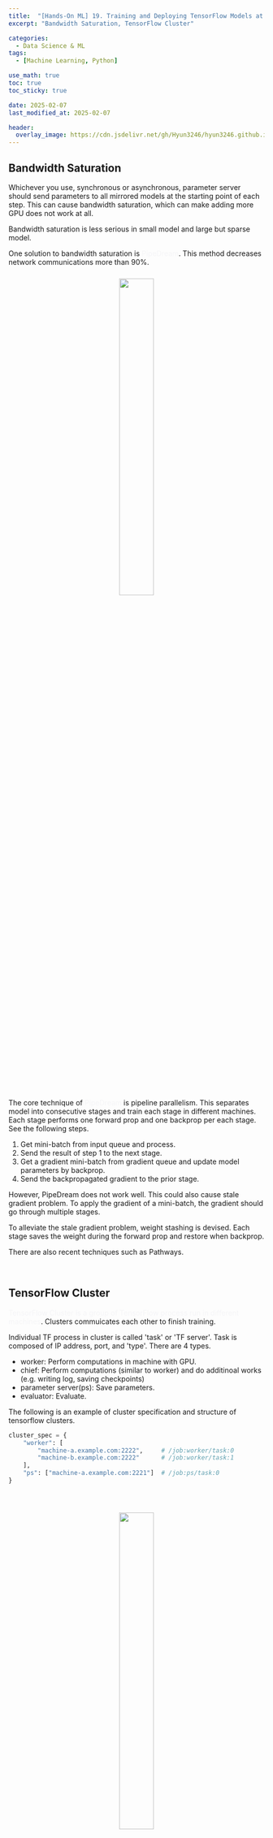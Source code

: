```yaml
---
title:  "[Hands-On ML] 19. Training and Deploying TensorFlow Models at Scale - 5"
excerpt: "Bandwidth Saturation, TensorFlow Cluster"

categories:
  - Data Science & ML
tags:
  - [Machine Learning, Python]

use_math: true
toc: true
toc_sticky: true

date: 2025-02-07
last_modified_at: 2025-02-07

header:
  overlay_image: https://cdn.jsdelivr.net/gh/Hyun3246/hyun3246.github.io@master/image/overlay image/Hands-on ML.png
---
```

## Bandwidth Saturation
Whichever you use, synchronous or asynchronous, parameter server should send parameters to all mirrored models at the starting point of each step. This can cause bandwidth saturation, which can make adding more GPU does not work at all.

Bandwidth saturation is less serious in small model and large but sparse model.

One solution to bandwidth saturation is <span style="color:#F5F5F7">PipeDream</span>. This method decreases network communications more than 90%.
<br/>
<figure style="display:block; text-align:center;">
  <img src="https://cdn.jsdelivr.net/gh/Hyun3246/hyun3246.github.io@master/image/Hands-On ML/PipeDream.png"
       style="width: 40%; height: auto; margin:10px">
</figure>
<br/>

The core technique of <span style="color:#F5F5F7">PipeDream</span> is pipeline parallelism. This separates model into consecutive stages and train each stage in different machines. Each stage performs one forward prop and one backprop per each stage. See the following steps.

1. Get mini-batch from input queue and process.
2. Send the result of step 1 to the next stage.
3. Get a gradient mini-batch from gradient queue and update model parameters by backprop.
4. Send the backpropagated gradient to the prior stage.

However, PipeDream does not work well. This could also cause stale gradient problem. To apply the gradient of a mini-batch, the gradient should go through multiple stages.

To alleviate the stale gradient problem, weight stashing is devised. Each stage saves the weight during the forward prop and restore when backprop.

There are also recent techniques such as Pathways.

<br/>

## TensorFlow Cluster
<span style="color:#F5F5F7">TensorFlow Cluster is a group of TensorFlow process run in different machines</span>. Clusters commuicates each other to finish training.

Individual TF process in cluster is called 'task' or 'TF server'. Task is composed of IP address, port, and 'type'. There are 4 types.

- worker: Perform computations in machine with GPU.
- chief: Perform computations (similar to worker) and do additinoal works (e.g. writing log, saving checkpoints)
- parameter server(ps): Save parameters.
- evaluator: Evaluate.

The following is an example of cluster specification and structure of tensorflow clusters.

```python
cluster_spec = {
    "worker": [
        "machine-a.example.com:2222",     # /job:worker/task:0
        "machine-b.example.com:2222"      # /job:worker/task:1
    ],
    "ps": ["machine-a.example.com:2221"]  # /job:ps/task:0
}
```

<br/>
<figure style="display:block; text-align:center;">
  <img src="https://cdn.jsdelivr.net/gh/Hyun3246/hyun3246.github.io@master/image/Hands-On ML/tensorflow clusters.png"
       style="width: 40%; height: auto; margin:10px">
</figure>
<br/>

For specific codes see 'Go for Codes'.

<br/>

[Go for Codes](https://github.com/Hyun3246/Warehouse/blob/dd9589dbe2807974cfdb1bbf350b333cae0ae4b1/Hands-On%20ML/Chapter_19_Training_and_Deploying_TensorFlow_Models_at_Scale.ipynb)


<br/>
<br/>

*All images, except those with separate source indications, are excerpted from lecture materials.*